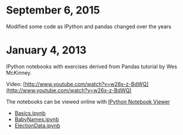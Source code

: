 September 6, 2015
================
Modified some code as IPython and pandas changed over the years

January 4, 2013
================

IPython notebooks with exercises derived from Pandas tutorial by Wes McKinney. 

Video: [http://www.youtube.com/watch?v=w26x-z-BdWQ](http://www.youtube.com/watch?v=w26x-z-BdWQ)

The notebooks can be viewed online with [IPython Notebook Viewer](http://nbviewer.ipython.org/)
- [Basics.ipynb](http://nbviewer.ipython.org/github/physiophile/pandas-exercises/blob/master/Basics.ipynb)
- [BabyNames.ipynb](http://nbviewer.ipython.org/github/physiophile/pandas-exercises/blob/master/BabyNames.ipynb)
- [ElectionData.ipynb](http://nbviewer.ipython.org/github/physiophile/pandas-exercises/blob/master/ElectionData.ipynb)
